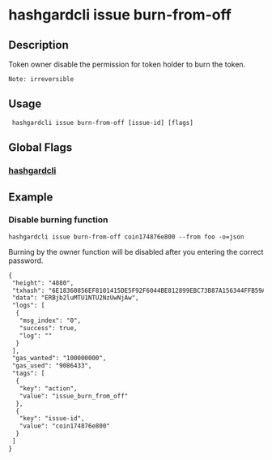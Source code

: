 # hashgardcli issue burn-from-off

## Description
Token owner disable the permission for token holder to burn the token.
```
Note: irreversible
```
## Usage
```
 hashgardcli issue burn-from-off [issue-id] [flags]
```
## Global Flags

 ### [hashgardcli](../README.md)

## Example

### Disable burning function
```shell
hashgardcli issue burn-from-off coin174876e800 --from foo -o=json
```
Burning by the owner function will be disabled after you entering the correct password.
```txt
{
 "height": "4880",
 "txhash": "6E18360856EF8101415DE5F92F6044BE812899EBC73B87A156344FFB59ACD193",
 "data": "ERBjb2luMTU1NTU2NzUwNjAw",
 "logs": [
  {
   "msg_index": "0",
   "success": true,
   "log": ""
  }
 ],
 "gas_wanted": "100000000",
 "gas_used": "9086433",
 "tags": [
  {
   "key": "action",
   "value": "issue_burn_from_off"
  },
  {
   "key": "issue-id",
   "value": "coin174876e800"
  }
 ]
}
```
